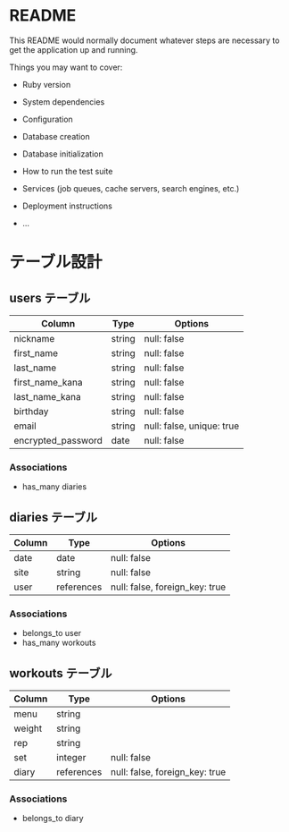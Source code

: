# README

This README would normally document whatever steps are necessary to get the
application up and running.

Things you may want to cover:

* Ruby version

* System dependencies

* Configuration

* Database creation

* Database initialization

* How to run the test suite

* Services (job queues, cache servers, search engines, etc.)

* Deployment instructions

* ...

# テーブル設計

## users テーブル

| Column             | Type   | Options                   |
|--------------------|--------|---------------------------|
| nickname           | string | null: false               |
| first_name         | string | null: false               |
| last_name          | string | null: false               |
| first_name_kana    | string | null: false               |
| last_name_kana     | string | null: false               |
| birthday           | string | null: false               |
| email              | string | null: false, unique: true |
| encrypted_password | date   | null: false               |

### Associations

- has_many diaries


## diaries テーブル

| Column | Type       | Options                        |
|--------|------------|--------------------------------|
| date   | date       | null: false                    |
| site   | string     | null: false                    | 
| user   | references | null: false, foreign_key: true |

### Associations

- belongs_to user
- has_many workouts


## workouts テーブル

| Column | Type       | Options                        |
|--------|------------|--------------------------------|
| menu   | string     |                                |
| weight | string     |                                |
| rep    | string     |                                |
| set    | integer    | null: false                    |
| diary  | references | null: false, foreign_key: true |

### Associations

- belongs_to diary
